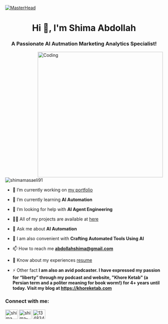 [![MasterHead](https://repository-images.githubusercontent.com/588181932/e36ec678-7984-4cdd-8e4c-a3932772ff8e)](https://rishnavchanda.io)
<h1 align="center">Hi 👋, I'm Shima Abdollah</h1>
<h3 align="center">A Passionate AI Autmation Marketing Analytics Specialist!</h3>
<img align="right" alt= "Coding" width= "400" src= "https://media.tenor.com/S59bPkT0pqcAAAAC/programming.gif">

<p align="left"> <img src="https://komarev.com/ghpvc/?username=shimamasaeli91&label=Profile%20views&color=0e75b6&style=flat" alt="shimamasaeli91" /> </p>

- 🔭 I’m currently working on [my portfolio](https://shimamasaeli91.github.io/CV-Site/)

- 🌱 I’m currently learning **AI Automation**
   
- 🤝 I’m looking for help with **AI Agent Engineering**
 
- 👨‍💻 All of my projects are available at [here](https://shimamasaeli91.github.io/public/)

- 💬 Ask me about **AI Automation**
  
- 💬 I am also convenient with **Crafting Automated Tools Using AI**

- 📫 How to reach me **abdollahshima@gmail.com**

- 📄 Know about my experiences [resume](https://drive.google.com/file/d/15Ajr3hqxKm4CUUsRhAR3Ud_XKLEYxCTo/view?usp=drive_link)

- ⚡ Other fact **I am also an avid podcaster. I have expressed my passion for “liberty” through my podcast and website, "Khore Ketab" (a Persian term and a politer meaning for book worm!) for 4+ years until today. Visit my blog at https://khoreketab.com**

<h3 align="left">Connect with me:</h3>
<p align="left">
<a href="https://codepen.io/shima masaeli" target="blank"><img align="center" src="https://raw.githubusercontent.com/rahuldkjain/github-profile-readme-generator/master/src/images/icons/Social/codepen.svg" alt="shima masaeli" height="30" width="40" /></a>
<a href="https://linkedin.com/in/shima-masaeli" target="blank"><img align="center" src="https://raw.githubusercontent.com/rahuldkjain/github-profile-readme-generator/master/src/images/icons/Social/linked-in-alt.svg" alt="shima-masaeli-a66b1313b" height="30" width="40" /></a>
<a href="https://stackoverflow.com/users/13483414" target="blank"><img align="center" src="https://raw.githubusercontent.com/rahuldkjain/github-profile-readme-generator/master/src/images/icons/Social/stack-overflow.svg" alt="13483414" height="30" width="40" /></a>
</p>
